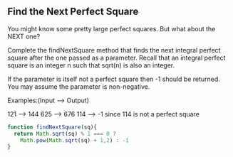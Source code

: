 ## Find the Next Perfect Square

You might know some pretty large perfect squares. But what about the NEXT one?

Complete the findNextSquare method that finds the next integral perfect square after the one passed as a parameter. Recall that an integral perfect square is an integer n such that sqrt(n) is also an integer.

If the parameter is itself not a perfect square then -1 should be returned. You may assume the parameter is non-negative.

Examples:(Input --> Output)

121 --> 144
625 --> 676
114 --> -1 since 114 is not a perfect square

```javascript
function findNextSquare(sq){
  return Math.sqrt(sq) % 1 === 0 ? 
    Math.pow(Math.sqrt(sq) + 1,2) : -1
}
```
